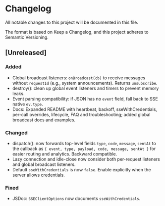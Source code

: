 # Changelog

All notable changes to this project will be documented in this file.

The format is based on Keep a Changelog, and this project adheres to Semantic Versioning.

## [Unreleased]
### Added
- Global broadcast listeners: `onBroadcast(cb)` to receive messages without `requestId` (e.g., system announcements). Returns `unsubscribe`.
- destroy(): clean up global event listeners and timers to prevent memory leaks.
- Event parsing compatibility: if JSON has no `event` field, fall back to SSE native `ev.type`.
- Docs: Expanded README with heartbeat, backoff, sseWithCredentials, per-call overrides, lifecycle, FAQ and troubleshooting; added global broadcast docs and examples.

### Changed
- dispatch(): now forwards top-level fields `type`, `code`, `message`, `sentAt` to the callback as `{ event, type, payload, code, message, sentAt }` for easier routing and analytics. Backward compatible.
- Lazy connection and idle-close now consider both per-request listeners and global broadcast listeners.
- Default `sseWithCredentials` is now `false`. Enable explicitly when the server allows credentials.

### Fixed
- JSDoc: `SSEClientOptions` now documents `sseWithCredentials`.

